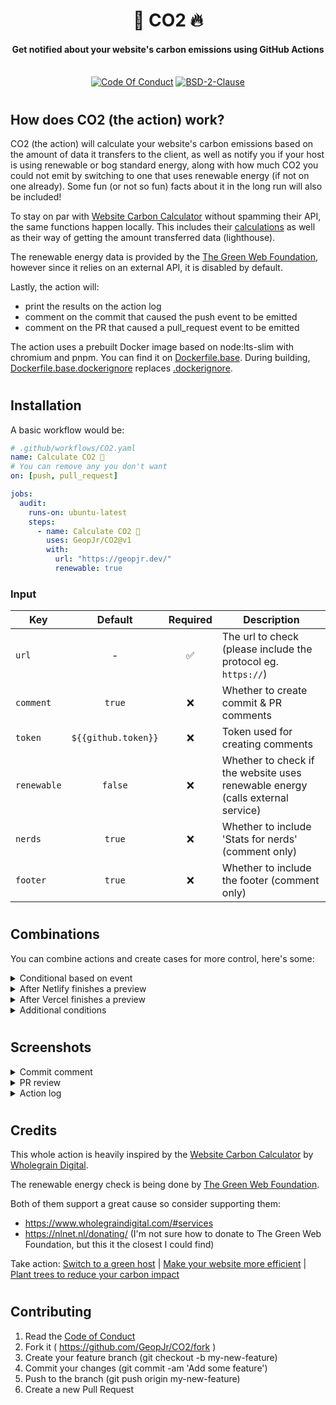 <h1 align="center">🌱 CO2 🔥</h1>
<h4 align="center">Get notified about your website's carbon emissions using GitHub Actions</h4>
<p align="center">
  <br />
    <a href="https://github.com/GeopJr/CO2/blob/main/CODE_OF_CONDUCT.md"><img src="https://img.shields.io/badge/Contributor%20Covenant-v2.1-86d72a.svg?style=for-the-badge&labelColor=6c4331" alt="Code Of Conduct" /></a>
    <a href="https://github.com/GeopJr/CO2/blob/main/LICENSE"><img src="https://img.shields.io/badge/LICENSE-BSD--2--Clause-86d72a.svg?style=for-the-badge&labelColor=6c4331" alt="BSD-2-Clause" /></a>
</p>

#

## How does CO2 (the action) work?

CO2 (the action) will calculate your website's carbon emissions based on the amount of data it transfers to the client, as well as notify you if your host is using renewable or bog standard energy, along with how much CO2 you could not emit by switching to one that uses renewable energy (if not on one already).
Some fun (or not so fun) facts about it in the long run will also be included!

To stay on par with [Website Carbon Calculator](https://websitecarbon.com/) without spamming their API, the same functions happen locally.
This includes their [calculations](https://gitlab.com/wholegrain/carbon-api-2-0) as well as their way of getting the amount transferred data (lighthouse).

The renewable energy data is provided by the [The Green Web Foundation](https://www.thegreenwebfoundation.org/), however since it relies on an external API, it is disabled by default.

Lastly, the action will:

- print the results on the action log
- comment on the commit that caused the push event to be emitted
- comment on the PR that caused a pull_request event to be emitted

The action uses a prebuilt Docker image based on node:lts-slim with chromium and pnpm. You can find it on [Dockerfile.base](./Dockerfile.base). During building, [Dockerfile.base.dockerignore](./Dockerfile.base.dockerignore) replaces [.dockerignore](./.dockerignore).

#

## Installation

A basic workflow would be:

```yaml
# .github/workflows/CO2.yaml
name: Calculate CO2 🌱
# You can remove any you don't want
on: [push, pull_request]

jobs:
  audit:
    runs-on: ubuntu-latest
    steps:
      - name: Calculate CO2 🌱
        uses: GeopJr/CO2@v1
        with:
          url: "https://geopjr.dev/"
          renewable: true
```

### Input

| Key         |       Default       | Required | Description                                                                    |
| ----------- | :-----------------: | :------: | ------------------------------------------------------------------------------ |
| `url`       |          -          |    ✅    | The url to check (please include the protocol eg. `https://`)                  |
| `comment`   |       `true`        |    ❌    | Whether to create commit & PR comments                                         |
| `token`     | `${{github.token}}` |    ❌    | Token used for creating comments                                               |
| `renewable` |       `false`       |    ❌    | Whether to check if the website uses renewable energy (calls external service) |
| `nerds`     |       `true`        |    ❌    | Whether to include 'Stats for nerds' (comment only)                            |
| `footer`    |       `true`        |    ❌    | Whether to include the footer (comment only)                                   |

#

## Combinations

You can combine actions and create cases for more control, here's some:

<details><summary>Conditional based on event</summary>

```yaml
# .github/workflows/CO2.yaml
name: Calculate CO2 🌱

on: [push, pull_request]

jobs:
  audit:
    runs-on: ubuntu-latest
    steps:
      - name: Calculate CO2 🌱 on push
        if: github.event_name == 'push'
        uses: GeopJr/CO2@v1
        with:
          url: "https://gnome.org/"
          renewable: true

      - name: Calculate CO2 🌱 on PR
        if: github.event_name == 'pull_request'
        uses: GeopJr/CO2@v1
        with:
          url: "https://kde.org/"
          renewable: true
```

</details>

<details><summary>After Netlify finishes a preview</summary>

This uses an external actions, please read the following before using:

- https://github.com/JakePartusch/wait-for-netlify-action

```yaml
# .github/workflows/CO2.yaml
name: Calculate CO2 🌱

on: [push, pull_request]

jobs:
  audit:
    runs-on: ubuntu-latest
    steps:
      - name: Waiting for Netlify to finish the preview
        uses: jakepartusch/wait-for-netlify-action@v1.3
        id: netlify
        with:
          site_name: "replaceme"
          max_timeout: 60
      - name: Calculate CO2 🌱
        uses: GeopJr/CO2@v1
        with:
          url: "${{ steps.netlify.outputs.url }}"
          renewable: true
```

</details>

<details><summary>After Vercel finishes a preview</summary>

This uses an external actions, please read the following before using:

- https://github.com/zentered/vercel-preview-url
- https://github.com/UnlyEd/github-action-await-vercel

```yaml
# .github/workflows/CO2.yaml
name: Calculate CO2 🌱

on: [push, pull_request]

jobs:
  audit:
    runs-on: ubuntu-latest
    steps:
      - run: sleep 60
      - name: Waiting for Vercel to finish the preview
        uses: zentered/vercel-preview-url@v1.0.0
        id: vercel
        env:
          VERCEL_TOKEN: ${{ secrets.VERCEL_TOKEN }}
        with:
          vercel_team_id: "replaceme"
          vercel_project_id: "replaceme.com"
      - name: Calculate CO2 🌱
        uses: GeopJr/CO2@v1
        with:
          url: "https://${{ steps.vercel.outputs.preview_url }}"
          renewable: true
```

</details>

<details><summary>Additional conditions</summary>

```yaml
# Only run on commits that have "[CO2]" in their title
if: "contains(github.event.head_commit.message, '[CO2]')"
# Only run on commits that don't have "[skip-CO2]" in their title
if: "!contains(github.event.head_commit.message, '[skip-CO2]')"
# Check if it's a PR from the same repo (not a fork)
if: github.event.pull_request.head.repo.full_name == github.repository
# Run only when a file in a certain folder changes
on:
  push: # pull_request also works
    paths:
      - 'website/'
```

</details>

#

## Screenshots

<details><summary>Commit comment</summary>

<img src="https://i.imgur.com/0RGQEQ9.png" alt="commit comment with the result of CO2" width="768px" />

</details>

<details><summary>PR review</summary>

<img src="https://i.imgur.com/HiI2yCv.png" alt="pull request comment/review with the result of CO2" width="768px" />

</details>

<details><summary>Action log</summary>

<img src="https://i.imgur.com/82BdVP6.png" alt="action log with the result of CO2" />

</details>

#

## Credits

This whole action is heavily inspired by the [Website Carbon Calculator](https://www.websitecarbon.com/) by [Wholegrain Digital](https://www.wholegraindigital.com/).

The renewable energy check is being done by [The Green Web Foundation](https://www.thegreenwebfoundation.org/).

Both of them support a great cause so consider supporting them:

- https://www.wholegraindigital.com/#services
- https://nlnet.nl/donating/ (I'm not sure how to donate to The Green Web Foundation, but this it the closest I could find)

Take action: [Switch to a green host](https://www.wholegraindigital.com/blog/choose-a-green-web-host/) | [Make your website more efficient](https://www.wholegraindigital.com/blog/website-energy-efficiency/) | [Plant trees to reduce your carbon impact](https://treesforlife.org.uk/support/for-businesses/carbon-offsetting/)

#

## Contributing

1. Read the [Code of Conduct](https://github.com/GeopJr/CO2/blob/main/CODE_OF_CONDUCT.md)
2. Fork it ( https://github.com/GeopJr/CO2/fork )
3. Create your feature branch (git checkout -b my-new-feature)
4. Commit your changes (git commit -am 'Add some feature')
5. Push to the branch (git push origin my-new-feature)
6. Create a new Pull Request
